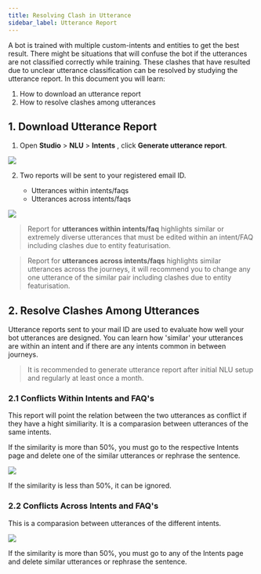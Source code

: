 ```yaml
---
title: Resolving Clash in Utterance
sidebar_label: Utterance Report
---
```




A bot is trained with multiple custom-intents and entities to get the best result. There might be situations that will confuse the bot if the utterances are not classified correctly while training. These clashes that have resulted due to unclear utterance classification can be resolved by studying the utterance report. In this document you will learn: 

1. How to download an utterance report 
2. How to resolve clashes among utterances 


## 1. Download Utterance Report

1. Open **Studio** > **NLU** > **Intents** , click **Generate utterance report**.


![](https://i.imgur.com/FQMZzGB.jpg)


2. Two reports will be sent to your registered email ID. 

    * Utterances within intents/faqs
    * Utterances across intents/faqs 


![](https://i.imgur.com/Me6LIQ6.png)


> Report for **utterances within intents/faq** highlights similar or extremely diverse utterances that must be edited within an intent/FAQ including clashes due to entity featurisation.

>Report for **utterances across intents/faqs** highlights similar utterances across the journeys, it will recommend you to change any one utterance of the similar pair including clashes due to entity featurisation.

## 2. Resolve Clashes Among Utterances 

Utterance reports sent to your mail ID are used to evaluate how well your bot utterances are designed. You can learn how 'similar' your utterances are within an intent and if there are any intents common in between journeys.

>It is recommended to generate utterance report after initial NLU setup and regularly at least once a month.

### 2.1 Conflicts Within Intents and FAQ's

This report will point the relation between the two utterances as conflict if they have a hight similiarity.
It is a comparasion between utterances of the same intents.

If the similarity is more than 50%, you must go to the respective Intents page and delete one of the similar utterances or rephrase the sentence. 

![](https://i.imgur.com/WCHtIPg.png)

If the similarity is less than 50%, it can be ignored. 


### 2.2 Conflicts Across Intents and FAQ's

This is a comparasion between utterances of the different intents.

![](https://i.imgur.com/h2ESumE.png)

If the similarity is more than 50%, you must go to any of the Intents page and delete similar utterances or rephrase the sentence. 

